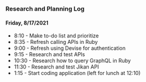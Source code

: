 ### Research and Planning Log

#### Friday, 8/17/2021
* 8:10 - Make to-do list and prioritize
* 8:35 - Refresh calling APIs in Ruby
* 9:00 - Refresh using Devise for authentication
* 9:15 - Research and test APIs
* 10:30 - Research how to query GraphQL in Ruby
* 11:30 - Research and test Jikan API
* 1:15 - Start coding application (left for lunch at 12:10)